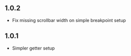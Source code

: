 ## 1.0.2

* Fix missing scrollbar width on simple breakpoint setup

## 1.0.1

* Simpler getter setup
